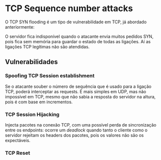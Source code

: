 # TCP Sequence number attacks

O TCP SYN flooding é um tipo de vulnerabilidade em TCP, já abordado anteriormente:

O servidor fica indisponível quando o atacante envia muitos pedidos SYN, pois fica sem memória para guardar o estado de todas as ligações. Aí as ligações TCP legítimas não são atendidas. 

## Vulnerabilidades

### Spoofing TCP Session establishment

Se o atacante souber o número de sequência que é usado para a ligação TCP, poderá interceptar as requests. É mais simples em UDP, mas não impossível em TCP, mesmo que não sabia a resposta do servidor na altura, pois é com base em incrementos. 

### TCP Session Hijacking

Injecta pacotes na conexão TCP, com uma possível perda de sincronização entre os endpoints: ocorre um *deadlock* quando tanto o cliente como o servidor rejeitam os headers dos pacotes, pois os valores não são os expectáveis.



### TCP Reset
